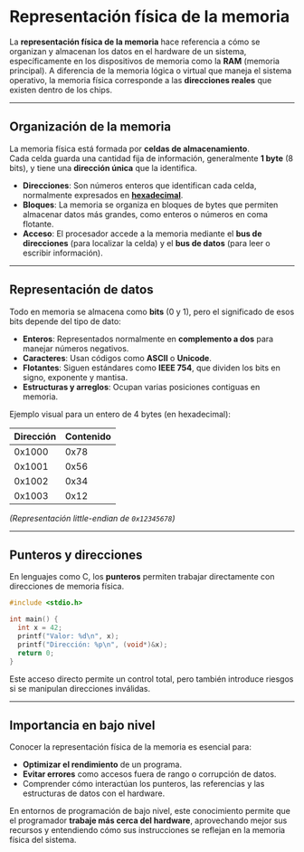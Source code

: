 # Representación física de la memoria

La **representación física de la memoria** hace referencia a cómo se organizan y almacenan los datos en el hardware de un sistema, específicamente en los dispositivos de memoria como la **RAM** (memoria principal). A diferencia de la memoria lógica o virtual que maneja el sistema operativo, la memoria física corresponde a las **direcciones reales** que existen dentro de los chips.

---

## Organización de la memoria

La memoria física está formada por **celdas de almacenamiento**.  
Cada celda guarda una cantidad fija de información, generalmente **1 byte** (8 bits), y tiene una **dirección única** que la identifica.

- **Direcciones**: Son números enteros que identifican cada celda, normalmente expresados en [**hexadecimal**](https://en.wikipedia.org/wiki/Hexadecimal).
- **Bloques**: La memoria se organiza en bloques de bytes que permiten almacenar datos más grandes, como enteros o números en coma flotante.
- **Acceso**: El procesador accede a la memoria mediante el **bus de direcciones** (para localizar la celda) y el **bus de datos** (para leer o escribir información).

---

## Representación de datos

Todo en memoria se almacena como **bits** (0 y 1), pero el significado de esos bits depende del tipo de dato:

- **Enteros**: Representados normalmente en **complemento a dos** para manejar números negativos.
- **Caracteres**: Usan códigos como **ASCII** o **Unicode**.
- **Flotantes**: Siguen estándares como **IEEE 754**, que dividen los bits en signo, exponente y mantisa.
- **Estructuras y arreglos**: Ocupan varias posiciones contiguas en memoria.

Ejemplo visual para un entero de 4 bytes (en hexadecimal):

| Dirección | Contenido |
| --------- | --------- |
| 0x1000    | 0x78      |
| 0x1001    | 0x56      |
| 0x1002    | 0x34      |
| 0x1003    | 0x12      |

_(Representación little-endian de `0x12345678`)_

---

## Punteros y direcciones

En lenguajes como C, los **punteros** permiten trabajar directamente con direcciones de memoria física.

```c
#include <stdio.h>

int main() {
  int x = 42;
  printf("Valor: %d\n", x);
  printf("Dirección: %p\n", (void*)&x);
  return 0;
}
```

Este acceso directo permite un control total, pero también introduce riesgos si se manipulan direcciones inválidas.

---

## Importancia en bajo nivel

Conocer la representación física de la memoria es esencial para:

- **Optimizar el rendimiento** de un programa.
- **Evitar errores** como accesos fuera de rango o corrupción de datos.
- Comprender cómo interactúan los punteros, las referencias y las estructuras de datos con el hardware.

En entornos de programación de bajo nivel, este conocimiento permite que el programador **trabaje más cerca del hardware**, aprovechando mejor sus recursos y entendiendo cómo sus instrucciones se reflejan en la memoria física del sistema.
